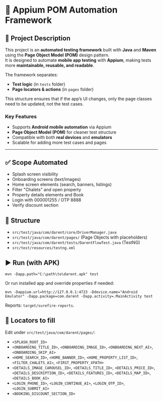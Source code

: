 # 📱 Appium POM Automation Framework

## 📌 Project Description
This project is an **automated testing framework** built with **Java** and  **Maven** using the **Page Object Model (POM)** design pattern.  
It is designed to automate **mobile app testing** with **Appium**, making tests more **maintainable, reusable, and readable**.

The framework separates:
- **Test logic** (in `tests` folder)
- **Page locators & actions** (in `pages` folder)

This structure ensures that if the app’s UI changes, only the page classes need to be updated, not the test cases.

### Key Features
- Supports **Android mobile automation** via Appium
- **Page Object Model (POM)** for cleaner test structure
- Compatible with both **real devices** and **emulators**
- Scalable for adding more test cases and pages

---
## ✅ Scope Automated
- Splash screen visibility
- Onboarding screens (text/images)
- Home screen elements (search, banners, listings)
- Filter "Chalets" and open property
- Property details elements and Book
- Login with 000001255 / OTP 8888
- Verify discount section

## 🧱 Structure
- `src/test/java/com/darent/core/DriverManager.java`
- `src/test/java/com/darent/pages/` (Page Objects with placeholders)
- `src/test/java/com/darent/tests/DarentFlowTest.java` (TestNG)
- `src/test/resources/testng.xml`

## ▶️ Run (with APK)
```
mvn -Dapp.path="C:\path\to\darent.apk" test
```

Or run installed app and override properties if needed:
```
mvn -Dappium.url=http://127.0.0.1:4723 -Ddevice.name="Android Emulator" -Dapp.package=com.darent -Dapp.activity=.MainActivity test
```

Reports: `target/surefire-reports`.

## 🔎 Locators to fill
Edit under `src/test/java/com/darent/pages/`:
- `<SPLASH_ROOT_ID>`
- `<ONBOARDING_TITLE_ID>`, `<ONBOARDING_IMAGE_ID>`, `<ONBOARDING_NEXT_AI>`, `<ONBOARDING_SKIP_AI>`
- `<HOME_SEARCH_ID>`, `<HOME_BANNER_ID>`, `<HOME_PROPERTY_LIST_ID>`, `<FILTER_CHALETS_AI>`, `<FIRST_PROPERTY_XPATH>`
- `<DETAILS_IMAGE_CAROUSEL_ID>`, `<DETAILS_TITLE_ID>`, `<DETAILS_PRICE_ID>`, `<DETAILS_DESCRIPTION_ID>`, `<DETAILS_FEATURES_ID>`, `<DETAILS_MAP_ID>`, `<DETAILS_BOOK_AI>`
- `<LOGIN_PHONE_ID>`, `<LOGIN_CONTINUE_AI>`, `<LOGIN_OTP_ID>`, `<LOGIN_SUBMIT_AI>`
- `<BOOKING_DISCOUNT_SECTION_ID>`
